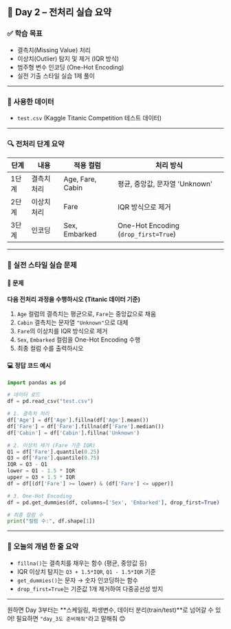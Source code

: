 ## 📅 Day 2 – 전처리 실습 요약

### ✅ 학습 목표

* 결측치(Missing Value) 처리
* 이상치(Outlier) 탐지 및 제거 (IQR 방식)
* 범주형 변수 인코딩 (One-Hot Encoding)
* 실전 기출 스타일 실습 1제 풀이

---

### 📁 사용한 데이터

* `test.csv` (Kaggle Titanic Competition 테스트 데이터)

---

### 🔍 전처리 단계 요약

| 단계  | 내용     | 적용 컬럼            | 처리 방식                                |
| --- | ------ | ---------------- | ------------------------------------ |
| 1단계 | 결측치 처리 | Age, Fare, Cabin | 평균, 중앙값, 문자열 'Unknown'               |
| 2단계 | 이상치 처리 | Fare             | IQR 방식으로 제거                          |
| 3단계 | 인코딩    | Sex, Embarked    | One-Hot Encoding (`drop_first=True`) |

---

### 🧪 실전 스타일 실습 문제

#### 🎯 문제

**다음 전처리 과정을 수행하시오 (Titanic 데이터 기준)**

1. `Age` 컬럼의 결측치는 평균으로, `Fare`는 중앙값으로 채움
2. `Cabin` 결측치는 문자열 `"Unknown"`으로 대체
3. `Fare`의 이상치를 IQR 방식으로 제거
4. `Sex`, `Embarked` 컬럼을 One-Hot Encoding 수행
5. 최종 컬럼 수를 출력하시오

#### 💻 정답 코드 예시

```python
import pandas as pd

# 데이터 로드
df = pd.read_csv("test.csv")

# 1. 결측치 처리
df['Age'] = df['Age'].fillna(df['Age'].mean())
df['Fare'] = df['Fare'].fillna(df['Fare'].median())
df['Cabin'] = df['Cabin'].fillna('Unknown')

# 2. 이상치 제거 (Fare 기준 IQR)
Q1 = df['Fare'].quantile(0.25)
Q3 = df['Fare'].quantile(0.75)
IQR = Q3 - Q1
lower = Q1 - 1.5 * IQR
upper = Q3 + 1.5 * IQR
df = df[(df['Fare'] >= lower) & (df['Fare'] <= upper)]

# 3. One-Hot Encoding
df = pd.get_dummies(df, columns=['Sex', 'Embarked'], drop_first=True)

# 최종 컬럼 수
print("컬럼 수:", df.shape[1])
```

---

### 🧠 오늘의 개념 한 줄 요약

* `fillna()`는 결측치를 채우는 함수 (평균, 중앙값 등)
* IQR 이상치 탐지는 `Q3 + 1.5*IQR`, `Q1 - 1.5*IQR` 기준
* `get_dummies()`는 문자 → 숫자 인코딩하는 함수
* `drop_first=True`는 기준값 1개 제거하여 다중공선성 방지

---

원하면 Day 3부터는 \*\*스케일링, 파생변수, 데이터 분리(train/test)\*\*로 넘어갈 수 있어!
필요하면 `"day_3도 준비해줘"`라고 말해줘 😊
